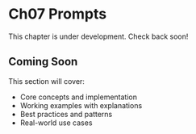 # Ch07 Prompts

This chapter is under development. Check back soon!

## Coming Soon

This section will cover:
- Core concepts and implementation
- Working examples with explanations
- Best practices and patterns
- Real-world use cases
